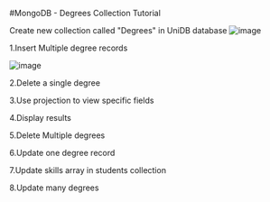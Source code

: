 #MongoDB - Degrees Collection Tutorial

Create new collection called "Degrees" in UniDB database
![image](https://github.com/user-attachments/assets/4a920afd-cfb5-4c70-a231-459fd6843675)

1.Insert Multiple degree records

![image](https://github.com/user-attachments/assets/5e79ba92-dd9d-47d3-8db1-093e9740d49e)



2.Delete a single degree

3.Use projection to view specific fields

4.Display results

5.Delete Multiple degrees

6.Update one degree record

7.Update skills array in students collection

8.Update many degrees
